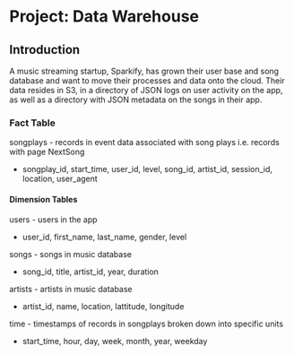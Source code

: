 # Project: Data Warehouse

## Introduction
A music streaming startup, Sparkify, has grown their user base and song database and want to move their processes and data onto the cloud. Their data resides in S3, in a directory of JSON logs on user activity on the app, as well as a directory with JSON metadata on the songs in their app.

### Fact Table
songplays - records in event data associated with song plays i.e. records with page NextSong
- songplay_id, start_time, user_id, level, song_id, artist_id, session_id, location, user_agent
#### Dimension Tables
users - users in the app
- user_id, first_name, last_name, gender, level

songs - songs in music database

- song_id, title, artist_id, year, duration

artists - artists in music database
- artist_id, name, location, lattitude, longitude

time - timestamps of records in songplays broken down into specific units
- start_time, hour, day, week, month, year, weekday